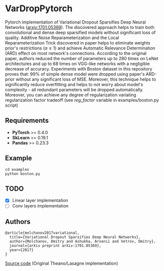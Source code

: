 # VarDropPytorch
Pytorch implementation of Variational Dropout Sparsifies Deep Neural Networks ([arxiv:1701.05369](https://arxiv.org/abs/1701.05369)). The discovered approach helps to train both convolutional and dense deep sparsified models without significant loss of quality. Additive Noise Reparameterization
and the Local Reparameterization Trick discovered in paper helps to eliminate weights prior's restrictions ($\alpha \leq 1$) and achieve Automatic Relevance Determination (ARD) effect on most network's connections. According to the original paper, authors reduced the number of parameters up to 280 times on LeNet architectures and up to 68 times on VGG-like networks with a negligible decrease of accuracy. Experiments with Boston dataset in this repository proves that: 99% of simple dense model were dropped using paper's ARD-prior without any significant loss of MSE. Moreover, this technique helps to significantly reduce overfitting and helps to not worry about model's complexity - all redundant parameters will be dropped automatically. Moreover, you can achieve any degree of regularization variating regularization factor tradeoff (see *reg_factor* variable in examples/boston.py script)

## Requirements
* **PyTorch** >= 0.4.0
* **SkLearn** >= 0.19.1
* **Pandas** >= 0.23.3

## Example
```
cd examples
python boston.py
```
## TODO
- [X] Linear layer implementation
- [ ] Conv layers implementation

## Authors

```
@article{molchanov2017variational,
  title={Variational Dropout Sparsifies Deep Neural Networks},
  author={Molchanov, Dmitry and Ashukha, Arsenii and Vetrov, Dmitry},
  journal={arXiv preprint arXiv:1701.05369},
  year={2017}
}
```
[Source code](https://github.com/ars-ashuha/variational-dropout-sparsifies-dnn) (Original Theano/Lasagne implementation)
